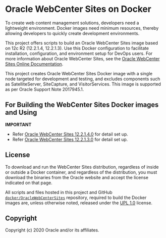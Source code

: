 # Oracle WebCenter Sites on Docker

To create web content management solutions, developers need a lightweight environment. Docker images need minimum resources, thereby allowing developers to quickly create development environments.

This project offers scripts to build an Oracle WebCenter Sites image based on 12c R2 (12.2.1.4, 12.2.1.3). Use this Docker configuration to facilitate installation, configuration, and environment setup for DevOps users. For more information about Oracle WebCenter Sites, see the [Oracle WebCenter Sites Online Documentation](https://docs.oracle.com/en/middleware/webcenter/sites/12.2.1.4/index.html).

This project creates Oracle WebCenter Sites Docker image with a single node targeted for development and testing, and excludes components such as SatelliteServer, SiteCapture, and VisitorServices. This image is supported as per Oracle Support Note 2017945.1.

## For Building the WebCenter Sites Docker images and Using

**IMPORTANT**
- Refer [Oracle WebCenter Sites 12.2.1.4.0](dockerfiles/12.2.1.4) for detail set up.
- Refer [Oracle WebCenter Sites 12.2.1.3.0](dockerfiles/12.2.1.3) for detail set up.

## License
To download and run the WebCenter Sites distribution, regardless of inside or outside a Docker container, and regardless of the distribution, you must download the binaries from the Oracle website and accept the license indicated on that page.

All scripts and files hosted in this project and GitHub [`docker/OracleWebCenterSites`](./) repository, required to build the Docker images are, unless otherwise noted, released under the [UPL 1.0](https://oss.oracle.com/licenses/upl/) license.

## Copyright
Copyright (c) 2020 Oracle and/or its affiliates.
